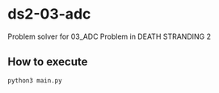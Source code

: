 # ds2-03-adc
Problem solver for 03_ADC Problem in DEATH STRANDING 2

## How to execute
```
python3 main.py
```
